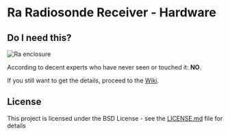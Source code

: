 # Ra Radiosonde Receiver - Hardware

## Do I need this?

![Ra enclosure](https://user-images.githubusercontent.com/32458301/31867808-89dfd27e-b795-11e7-9571-6110e98a9a9a.png)

According to decent experts who have never seen or touched it: **NO**.

If you still want to get the details, proceed to the [Wiki](https://github.com/einergehtnochrein/ra-hardware/wiki).


## License

This project is licensed under the BSD License - see the [LICENSE.md](LICENSE.md) file for details

